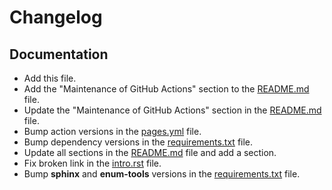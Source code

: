 # Changelog

## Documentation
- Add this file.
- Add the "Maintenance of GitHub Actions" section to the [README.md](https://github.com/autokey/autokey.github.io/blob/master/README.md) file.
- Update the "Maintenance of GitHub Actions" section in the [README.md](https://github.com/autokey/autokey.github.io/blob/master/README.md) file.
- Bump action versions in the [pages.yml](https://github.com/autokey/autokey.github.io/blob/master/.github/workflows/pages.yml) file.
- Bump dependency versions in the [requirements.txt](https://github.com/autokey/autokey.github.io/blob/master/requirements.txt) file.
- Update all sections in the [README.md](https://github.com/autokey/autokey.github.io/blob/master/README.md) file and add a section.
- Fix broken link in the [intro.rst](https://github.com/autokey/autokey.github.io/blob/master/intro.rst) file.
- Bump **sphinx** and **enum-tools** versions in the [requirements.txt](https://github.com/autokey/autokey.github.io/blob/master/requirements.txt) file.
